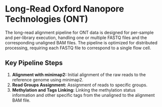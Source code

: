 
# Long-Read Oxford Nanopore Technologies (ONT)

The long-read alignment pipeline for ONT data is designed for per-sample and per-library execution, handling one or multiple FASTQ files and the corresponding unaligned BAM files. The pipeline is optimized for distributed processing, requiring each FASTQ file to correspond to a single flow cell.

## Key Pipeline Steps

1. **Alignment with minimap2:** Initial alignment of the raw reads to the reference genome using minimap2.
2. **Read Groups Assignment:** Assignment of reads to specific groups.
3. **Methylation and Tags Linking:** Linking the methylation status information and other specific tags from the unaligned to the alignment BAM file.